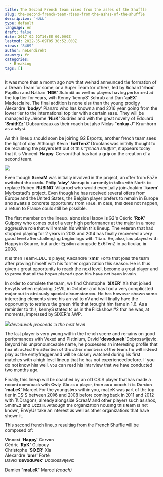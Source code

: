 ```yaml
---
title: The Second French team rises from the ashes of the Shuffle
slug: the-second-french-team-rises-from-the-ashes-of-the-shuffle
description: 'NULL'
type: default
language: en
draft: false
date: 2017-02-02T16:55:00.000Z
lastmod: 2022-05-09T05:38:52.000Z
views: '8469'
author: neLendirekt
country: fr
categories:
  - Breaking
tags: []
---
```

It was more than a month ago now that we had announced the formation of a Dream Team for some, or a Super Team for others, led by Richard '**shox'** Papillon and Nathan '**NBK**' Schmitt as well as players having performed at the top tier for years, with Kenny 'kennyS' Schrub and Dan '**apEX**' Madesclaire. The final addition is none else than the young prodigy Alexandre '**bodyy**' Pianaro who has known a mad 2016 year, going from the lower tier to the international top tier with a certain ease. They will be managed by Jérome '**NiaK**' Sudries and with the great novelty of Édouard '**SmithZz**' Dubourdeaux as their coach but also Niclas "**enkay J**" Krumhorn as analyst.

As this lineup should soon be joining G2 Esports, another french team sees the light of day! Although Kévin '**Ex6TenZ**' Droolans was initially thought to be recruiting the players left out of this "_french shuffle_", it appears today that it is Vincent '**Happy**' Cervoni that has had a grip on the creation of a second team.

![](/storage/images/58936025632bf_14767997017158jpeg.jpeg)

Even though **ScreaM** was initially involved in the project, an offer from FaZe switched the cards. Philip '**aizy**' Aistrup is currently in talks with North to replace Ruben '**RUBINO**' Villarroel who would eventually join Joakim '**jkaem**' Myrbostad's project. Even though he has received several offers from Europe and the United States, the Belgian player prefers to remain in Europe and awaits a concrete opportunity from FaZe. In case, this does not happen, a return to France could still be possible.

The first member on the lineup, alongside Happy is G2's Cédric '**RpK**' Guipouy who comes out of a very high performance at the major in a more aggressive role that will remain his within this lineup. The veteran that had stopped playing for 2 years in 2013 and 2014 has finally recovered a very good level after challenging beginnings with Titan. He, also, has played with Happy in Source, but under Epsilon alongside Ex6TenZ in particular, in 2008.

It is then Team-LDLC's player, Alexandre '**xms**' Forté that joins the team after proving himself with his former organization this season. He is thus given a great opportunity to reach the next level, become a great player and to prove that all the hopes placed upon him have not been in vain.

In order to complete the team, we find Christophe '**SIXER**' Xia that joined EnvyUs when replacing DEVIL in October and has had a very complicated major but in obviously special circumstances. He has however shown some interesting elements since his arrival to nV and will finally have the opportunity to retrieve the green rifle that brought him fame in 1.6\. As a reminder to this, kennyS stated to us in the Flickshow #2 that he was, at moments, impressed by SIXER's AWP.

![](/storage/images/583ccb94d476b_1477641059245jpeg)_devoduvek proceeds_ _to the next level_

The last player is very young within the french scene and remains on good performances with Vexed and Platinium, David '**devoduvek**' Dobrosavljevic. Beyond his unpronounceable name, he possesses an interesting profile that has attracted the attention of the other members of the team, he will indeed play as the entryfragger and will be closely watched during his first matches with a high level lineup that he has not experienced before. If you do not know him well, you can read his interview that we have conducted two months ago.

Finally, this lineup will be coached by an old CS:S player that has made a recent comeback with Owly-Six as a player, then as a coach. It is Damien '**maLeK**' Marcel. For the youngsters within you, maLeK was part of the top tier in CS:S between 2006 and 2008 before coming back in 2011 and 2012 with Tt.Dragons, already alongside ScreaM and other players such as shox, SmithZz and Uzzziii. Although the organization housing this team is not known, EnVyUs take an interest as well as other organizations that have shown it.

This second french lineup resulting from the French Shuffle will be composed of:

Vincent '**Happy'** Cervoni  
Cédric '**RpK'** Guipouy  
Christophe '**SIXER'** Xia  
Alexandre '**xms'** Forté  
David '**devoduvek'** Dobrosavljevic  
  
Damien "**maLeK**" Marcel _(coach)_
